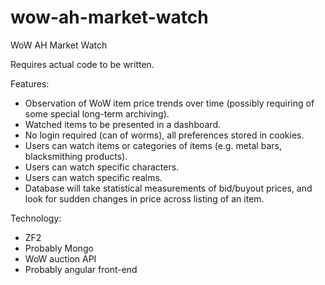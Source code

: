 wow-ah-market-watch
===================

WoW AH Market Watch

Requires actual code to be written.

Features:
- Observation of WoW item price trends over time (possibly requiring of some special long-term archiving).
- Watched items to be presented in a dashboard. 
- No login required (can of worms), all preferences stored in cookies.
- Users can watch items or categories of items (e.g. metal bars, blacksmithing products).
- Users can watch specific characters.
- Users can watch specific realms.
- Database will take statistical measurements of bid/buyout prices, and look for sudden changes in price across listing of an item.

Technology:
- ZF2
- Probably Mongo
- WoW auction API
- Probably angular front-end
